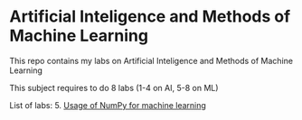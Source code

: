 # Artificial Inteligence and Methods of Machine Learning

This repo contains my labs on Artificial Inteligence and Methods of Machine Learning

This subject requires to do 8 labs (1-4 on AI, 5-8 on ML)

List of labs:
5. [Usage of NumPy for machine learning](./src/lab5/task.md)